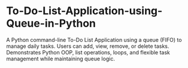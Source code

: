 # To-Do-List-Application-using-Queue-in-Python
A Python command-line To-Do List Application using a queue (FIFO) to manage daily tasks. Users can add, view, remove, or delete tasks. Demonstrates Python OOP, list operations, loops, and flexible task management while maintaining queue logic.
